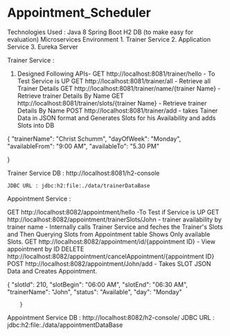 # Appointment_Scheduler


Technologies Used :
 Java 8
 Spring Boot 
 H2 DB (to make easy for evaluation)
 Microservices Environment 
     1. Trainer Service
     2. Application  Service
     3. Eureka Server

Trainer Service :

1. Designed Following  APIs-
      GET http://localhost:8081/trainer/hello  - To Test Service is UP
      GET http://localhost:8081/trainer/all  - Retrieve  all Trainer Details 
      GET http://localhost:8081/trainer/name/{trainer Name} - Retrieve trainer Details By Name
      GET http://localhost:8081/trainer/slots/{trainer Name} - Retrieve trainer Details By Name
      POST http://localhost:8081/trainer/add - takes Tainer Data in JSON format and Generates  Slots for his Availability  and adds Slots into DB

 {
    "trainerName": "Christ Schumm",
    "dayOfWeek": "Monday",
    "availableFrom": "9:00 AM",
    "availableTo": "5.30 PM"

}

Trainer Service DB :
http://localhost:8081/h2-console

	JDBC URL : jdbc:h2:file:./data/trainerDataBase

Appointment Service : 

GET  http://localhost:8082/appointment/hello -To Test if Service is UP
GET  http://localhost:8082/appointment/trainerSlots/John  - trainer availability by trainer name 
                - Internally calls Trainer Service and feches the Trainer's Slots and Then Querying  Slots from Appointment  table Shows Only available  Slots.
GET  http://localhost:8082/appointment/id/{appointment ID}  - View  appointment by ID
DELETE http://localhost:8082/appointment/cancelAppointment/{appointment ID}
POST http://localhost:8082/appointment/John/add  - Takes SLOT JSON Data and Creates Appointment.

{
            "slotId": 210,
            "slotBegin": "06:00 AM",
            "slotEnd": "06:30 AM",
            "trainerName": "John",
            "status": "Available",
            "day": "Monday"

        }

Appointment Service DB :
http://localhost:8082/h2-console/
	JDBC URL : jdbc:h2:file:./data/appointmentDataBase

